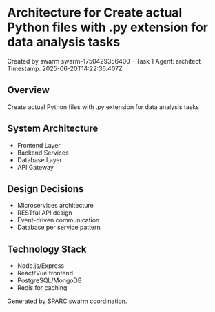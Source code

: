 # Architecture for Create actual Python files with .py extension for data analysis tasks

Created by swarm swarm-1750429356400 - Task 1
Agent: architect
Timestamp: 2025-06-20T14:22:36.407Z

## Overview
Create actual Python files with .py extension for data analysis tasks

## System Architecture
- Frontend Layer
- Backend Services
- Database Layer
- API Gateway

## Design Decisions
- Microservices architecture
- RESTful API design
- Event-driven communication
- Database per service pattern

## Technology Stack
- Node.js/Express
- React/Vue frontend
- PostgreSQL/MongoDB
- Redis for caching

Generated by SPARC swarm coordination.